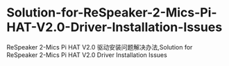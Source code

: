 # Solution-for-ReSpeaker-2-Mics-Pi-HAT-V2.0-Driver-Installation-Issues
ReSpeaker 2-Mics Pi HAT V2.0 驱动安装问题解决办法,Solution for ReSpeaker 2-Mics Pi HAT V2.0 Driver Installation Issues
